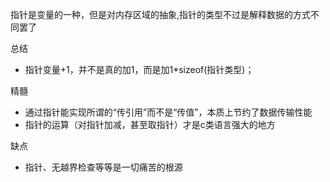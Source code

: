 指针是变量的一种，但是对内存区域的抽象,指针的类型不过是解释数据的方式不同罢了

总结
* 指针变量+1，并不是真的加1，而是加1*sizeof(指针类型)；

精髓
* 通过指针能实现所谓的“传引用”而不是“传值”，本质上节约了数据传输性能
* 指针的运算（对指针加减，甚至取指针）才是c类语言强大的地方

缺点
* 指针、无越界检查等等是一切痛苦的根源